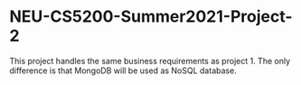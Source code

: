 # NEU-CS5200-Summer2021-Project-2
This project handles the same business requirements as project 1. The only difference is that MongoDB will be used as NoSQL database.
